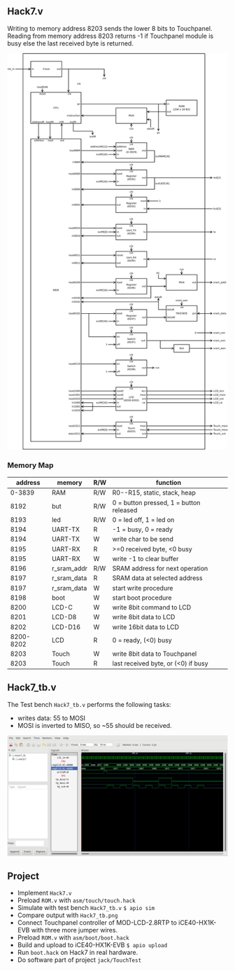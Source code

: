 ## Hack7.v
Writing to memory address 8203 sends the lower 8 bits to Touchpanel. Reading from memory address 8203 returns -1 if Touchpanel module is busy else the last received byte is returned.

![](Hack7.png)

### Memory Map

 |address | memory|R/W|function|
 |-|-|-|-|
 |0-3839  | RAM|R/W|R0--R15, static, stack, heap|
 | 8192    | but|R/W|0 = button pressed, 1 = button released|
 | 8193    | led|R/W|0 = led off, 1 = led on|
 | 8194    | UART-TX|R|-1 = busy, 0 = ready|
 | 8194    | UART-TX|W|write char to be send|
 | 8195    | UART-RX|R|>=0 received byte, <0 busy|
 | 8195    | UART-RX|W|write -1 to clear buffer|
 |8196|r_sram_addr|R/W|SRAM address for next operation|
 |8197|r_sram_data|R|SRAM data at selected address|
 |8197|r_sram_data|W|start write procedure|
 |8198|boot|W|start boot procedure|
 |8200|LCD-C|W|write 8bit command to LCD|
 |8201|LCD-D8|W|write 8bit data to LCD|
 |8202|LCD-D16|W|write 16bit data to LCD|
 |8200-8202|LCD|R|0 = ready, (<0) busy|
 |8203|Touch|W|write 8bit data to Touchpanel|
 |8203|Touch|R|last received byte, or (<0) if busy|


## Hack7_tb.v
The Test bench `Hack7_tb.v` performs the following tasks:
* writes data: 55 to MOSI
* MOSI is inverted to MISO, so ~55 should be received.

![](Hack7_tb.png)

## Project

* Implement `Hack7.v`
* Preload `ROM.v` with `asm/touch/touch.hack`
* Simulate with test bench `Hack7_tb.v`
`$ apio sim`
* Compare output with `Hack7_tb.png`
* Connect Touchpanel controller of MOD-LCD-2.8RTP to iCE40-HX1K-EVB with three more jumper wires.
* Preload `ROM.v` with `asm/boot/boot.hack`
* Build and upload to iCE40-HX1K-EVB
 `$ apio upload`
* Run `boot.hack` on Hack7 in real hardware.
* Do software part of project `jack/TouchTest`
